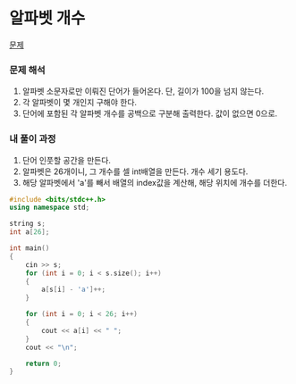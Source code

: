 # 알파벳 개수

[문제](https://www.acmicpc.net/problem/10808)

### 문제 해석

1. 알파벳 소문자로만 이뤄진 단어가 들어온다. 단, 길이가 100을 넘지 않는다.
2. 각 알파벳이 몇 개인지 구해야 한다.
3. 단어에 포함된 각 알파벳 개수를 공백으로 구분해 출력한다. 값이 없으면 0으로.

### 내 풀이 과정

1. 단어 인풋할 공간을 만든다.
2. 알파벳은 26개이니, 그 개수를 셀 int배열을 만든다. 개수 세기 용도다.
3. 해당 알파벳에서 'a'를 빼서 배열의 index값을 계산해, 해당 위치에 개수를 더한다.

```c++
#include <bits/stdc++.h>
using namespace std;

string s;
int a[26];

int main()
{
    cin >> s;
    for (int i = 0; i < s.size(); i++)
    {
        a[s[i] - 'a']++;
    }

    for (int i = 0; i < 26; i++)
    {
        cout << a[i] << " ";
    }
    cout << "\n";

    return 0;
}
```
